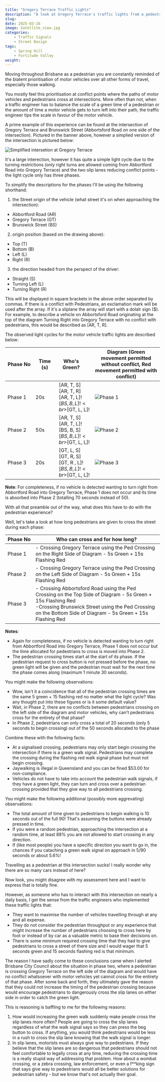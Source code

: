 ```yaml
---
title: "Gregory Terrace Traffic Lights"
description: "A look at Gregory Terrace's traffic lights from a pedestrians perspective." 
slug:
date: 2025-03-16
image: Satellite_view.jpg
categories:
    - Traffic Signals
    - Street Design
tags:  
    - Spring Hill
    - Fortitude Valley
weight: 
---
```


Moving throughout Brisbane as a pedestrian you are constantly reminded of the blatent prioritisation of motor vehicles over all other forms of travel, especially those walking.


You mostly feel this prioritisation at conflict points where the paths of motor vehicles and pedestrians cross at intersections. More often than not, when a traffic engineer has to balance the scale of a green time of a pedestrian or the amount of time a motor vehicle gets to turn left into their path, the traffic engineer tips the scale in favour of the motor vehicle. 


A prime example of this experience can be found at the intersection of Gregory Terrace and Brunswick Street (Abbortsford Road on one side of the intersection). Pictured in the banner above, however a simplied version of the intersection is pictured below:

![Simplified intersetion at Gregory Terrace](Brunswick_Street.png)

It's a large interection, however it has quite a simple light cycle due to the turning restrictions (only right turns are allowed coming from Abbortford Road into Gregory Terrace) and the two slip lanes reducing conflict points - the light cycle only has three phases.

To simplify the descriptions for the phases I'll be using the following shorthand:
1.  the Street origin of the vehicle (what street it's on when approaching the intersection):
- Abbortford Road (AR)
- Gregory Terrace (GT)
- Brunswick Street (BS)
2. origin position (based on the drawing above):
- Top (T)
- Bottom (B)
- Left (L)
- Right (R)
3. the direction headed from the perspect of the driver:
- Straight (S)
- Turning Left (L)
- Turning Right (R)


This will be displayed in square brackets in the above order separated by commas. If there is a conflict with Pedestrians, an exclamation mark will be used after the array. If it's a sliplane the array will start with a dolalr sign ($). For example, to describe a vehicle on Abbortsford Road originating at the top of the diagram Turning Right into Gregory Terrace with no conflict with pedestrians, this would be described as [AR, T, R].

The observed light cycles for the motor vehicle traffic lights are described below:

| <div style="width:75px">Phase No</div>| <div style="width:60px">Time (s)</div> | <div style="width:80px">Who's Green?</div> | Diagram (Green movement permitted without conflict, Red movement permitted with conflict) |
|----|----|----|---|
| Phase 1| 20s | [AR, T, S]<br>[AR, T, R]<br>[AR, T, L]!<br>$[BS, B, L]!<br>$[GT, L, L]! | ![Phase 1](Brunswick_Street_Phase_1.png) |
| Phase 2| 50s | [AR, T, S]<br>[AR, T, L]!<br>[BS, B, S] <br>$[BS, B, L]!<br>$[GT, L, L]! | ![Phase 2](Brunswick_Street_Phase_2.png) |
| Phase 3| 20s | [GT, L, S]<br>[GT, R, S]<br>[GT, R , L]! <br>$[BS, B, L]!<br>$[GT, L, L]!| ![Phase 3](Brunswick_Street_Phase_3.png) |

**Note**: For completeness, if no vehicle is detected wanting to turn right from Abbortford Road into Gregory Terrace, Phase 1 does not occur and its time is absorbed into Phase 2 (totalling 70 seconds instead of 50).

With all that preamble out of the way, what does this have to do with the pedestrian experience?

Well, let's take a look at how long pedestrians are given to cross the street during each phase:

| <div style="width:75px">Phase No</div> | Who can cross and for how long? | 
|----|----|
| Phase 1| - Crossing Gregory Terrace using the Ped Crossing on the Right Side of Diagram - 5s Green + 15s Flashing Red|
| Phase 2| - Crossing Gregory Terrace using the Ped Crossing on the Left Side of Diagram - 5s Green + 15s Flashing Red|
| Phase 3| - Crossing Abbortsford Road using the Ped Crossing on the Top Side of Diagram - 5s Green + 15s Flashing Red <br> -Crossing Brunswick Street using the Ped Crossing on the Bottom Side of Diagram - 5s Green + 15s Flashing Red|

**Notes**: 
- Again for completeness, if no vehicle is detected wanting to turn right from Abbortford Road into Gregory Terrace, Phase 1 does not occur but the time allocated for pedestrians to cross is moved into Phase 2.
- The pedestrian crossing times start at the start of its phase. If the pedestrian request to cross button is not pressed before the phase, no green light will be given and the pedestrian must wait for the next time the phase comes along (maximum 1 minute 30 seconds). 

You might make the following observations:

- Wow, isn't it a coincidence that all of the pedestrian crossing times are the same 5 green + 15 flashing red no matter what the light cycle? Was any thought put into these figures or is it some default value?
- Wait, in Phase 2, there are no conflicts between pedestrians crossing on the left side of the diagram and motor vehicles, why can't pedestrians cross for the entirety of that phase? 
- In Phase 2, pedestrians can only cross a total of 20 seconds (only 5 seconds to begin crossing) out of the 50 seconds allocated to the phase

Combine these with the following facts:
- At a signalised crossing, pedestrians may only start begin crossing the intersection if there is a green walk signal. Pedestrians may complete the crossing during the flashing red walk signal phase but must not begin crossing.
- Jaywalking is illegal in Queensland and you can be fined $53.00 for non-compliance. 
- Vehicles do not have to take into account the pedestrian walk signals, if they have a green light, they can turn and cross over a pedestrian crossing provided that they give way to all pedestrians crossing. 

You might make the following additional (possibly more aggrevating) observations:
- The total amount of time given to pedestrians to begin walking is 10 seconds out of the full 90! That's assuming the buttons were already pressed in time. 
- If you were a random pedestrian, approaching the intersection at a random time, at least 88% you are not allowed to start crossing in any direction. 
- If (like most people) you have a specific direction you want to go in, the chances if you cataching a green walk signal on approach in 5/90 seconds or about 5.6%! 


Travelling as a pedestrian at this intersection sucks! I really wonder why there are so many cars instead of here?

Now look, you might disagree with my assessment here and I want to express that is totally fine. 

However, as someone who has to interact with this intersection on nearly a daily basis, I get the sense from the traffic engineers who implemented these traffic lights that:

- They want to maximise the number of vehicles travelling through at any and all expense.
- They do not consider the pedestrian throughput or any experience that might increase the number of pedestrians choosing to cross here by foot or instead of by car as a valuable metric to base their decisions on.
- There is some minimum required crossing time that they had to give pedestrians to cross a street of there size and I would wager that 5 seconds green and 15 seconds flashing red is that minimum.

The reason I have sadly come to these conclusions came when  I alerted Brisbane City Council about the situation in phase two, where a pedestrian is crossing Gregory Terrace on the left side of the diagram and would have no conflict whatsoever with motor vehicles yet cannot cross for the entirety of that phase. After some back and forth, they ultimately gave the reason that they could not increase the timing of the pedestrian crossing because would encourage pedestrians to dangerously cross the slip lanes on either side in order to catch the green light.

This is reasoning is baffling to me for the following reasons:
1. How would increasing the green walk suddenly make people cross the  slip lanes more often? People are going to cross the slip lanes regardless of what the walk signal says so they can press the beg button to cross. If anything, you would think pedestrians would be less in a rush to cross the slip lane knowing that the walk signal is longer. 
2. In slip lanes, motorists must always give way to pedestrians. If they  believe that the slip lanes are so dangerous that pedestrians should not feel comfortable to legally cross at any time, reducing the crossing time is a really stupid way of addressing that problem. How about a wombat crossing, or a zebra crossing, law enforcement, or even a f**king sign that says give way to pedestrians would all be better solutions for pedestrian safety - but we know that's not actually their goal.


